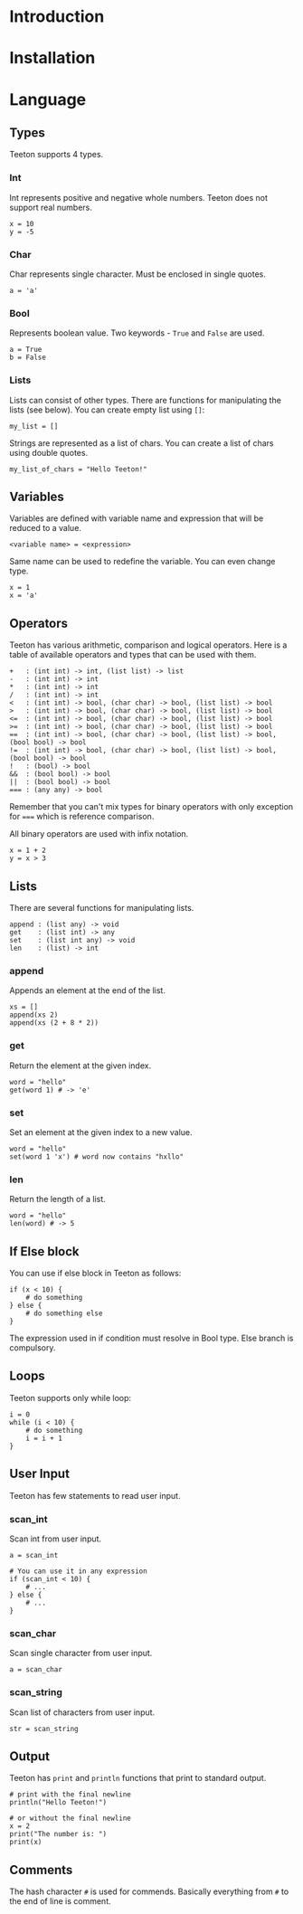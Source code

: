 # Introduction

# Installation

# Language

## Types

Teeton supports 4 types.

### Int

Int represents positive and negative whole numbers. Teeton does not support real numbers.

```
x = 10
y = -5
```

### Char

Char represents single character. Must be enclosed in single quotes.

```
a = 'a'
```

### Bool

Represents boolean value. Two keywords - `True` and `False` are used.

```
a = True
b = False
```

### Lists

Lists can consist of other types. There are functions for manipulating the lists (see below).
You can create empty list using `[]`:

```
my_list = []
```

Strings are represented as a list of chars. You can create a list of chars using double quotes.

```
my_list_of_chars = "Hello Teeton!"
```

## Variables

Variables are defined with variable name and expression that will be reduced to a value.

```
<variable name> = <expression>
```

Same name can be used to redefine the variable. You can even change type.

```
x = 1
x = 'a'
```

## Operators

Teeton has various arithmetic, comparison and logical operators. Here is a table of available
operators and types that can be used with them.

```
+   : (int int) -> int, (list list) -> list
-   : (int int) -> int
*   : (int int) -> int
/   : (int int) -> int
<   : (int int) -> bool, (char char) -> bool, (list list) -> bool
>   : (int int) -> bool, (char char) -> bool, (list list) -> bool
<=  : (int int) -> bool, (char char) -> bool, (list list) -> bool
>=  : (int int) -> bool, (char char) -> bool, (list list) -> bool
==  : (int int) -> bool, (char char) -> bool, (list list) -> bool, (bool bool) -> bool
!=  : (int int) -> bool, (char char) -> bool, (list list) -> bool, (bool bool) -> bool 
!   : (bool) -> bool
&&  : (bool bool) -> bool
||  : (bool bool) -> bool
=== : (any any) -> bool
```

Remember that you can't mix types for binary operators with only exception for `===` which
is reference comparison.

All binary operators are used with infix notation.

```
x = 1 + 2
y = x > 3
```


## Lists

There are several functions for manipulating lists.

```
append : (list any) -> void
get    : (list int) -> any
set    : (list int any) -> void
len    : (list) -> int
```

### append

Appends an element at the end of the list.

```
xs = []
append(xs 2)
append(xs (2 + 8 * 2))
```

### get

Return the element at the given index.

```
word = "hello"
get(word 1) # -> 'e'
```

### set

Set an element at the given index to a new value.

```
word = "hello"
set(word 1 'x') # word now contains "hxllo"
```

### len

Return the length of a list.

```
word = "hello"
len(word) # -> 5
```

## If Else block

You can use if else block in Teeton as follows:

```
if (x < 10) {
    # do something
} else {
    # do something else
}
```

The expression used in if condition must resolve in Bool type. Else branch is compulsory.

## Loops

Teeton supports only while loop:

```
i = 0
while (i < 10) {
    # do something
    i = i + 1
}
```

## User Input

Teeton has few statements to read user input.

### scan_int

Scan int from user input.

```
a = scan_int

# You can use it in any expression
if (scan_int < 10) {
    # ...    
} else {
    # ...
}
```

### scan_char

Scan single character from user input.

```
a = scan_char
```

### scan_string

Scan list of characters from user input.

```
str = scan_string
```

## Output

Teeton has `print` and `println` functions that print to standard output.

```
# print with the final newline
println("Hello Teeton!")

# or without the final newline
x = 2
print("The number is: ")
print(x)
```

## Comments

The hash character `#` is used for commends. Basically everything from `#` to
the end of line is comment.